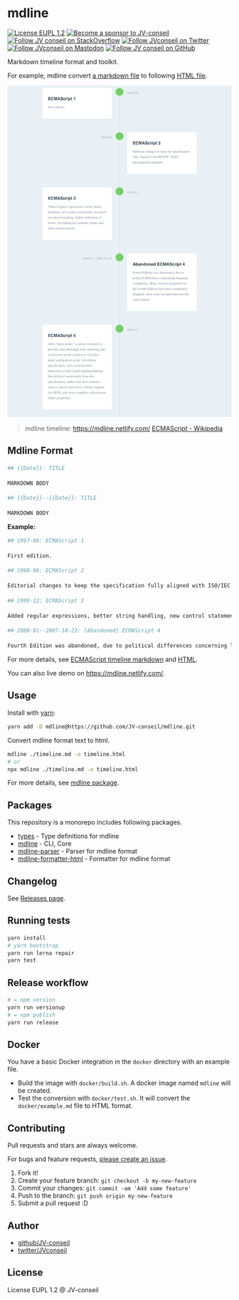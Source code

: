 # mdline

[![License EUPL 1.2](https://img.shields.io/badge/License-EUPL--1.2-blue.svg)](LICENSE)
[![Become a sponsor to JV-conseil](https://img.shields.io/static/v1?label=Sponsor&message=%E2%9D%A4&logo=GitHub&color=%23fe8e86)](https://github.com/sponsors/JV-conseil "Become a sponsor to JV-conseil")
[![Follow JV conseil on StackOverflow](https://img.shields.io/stackexchange/stackoverflow/r/2477854)](https://stackoverflow.com/users/2477854/jv-conseil "Follow JV conseil on StackOverflow")
[![Follow JVconseil on Twitter](https://img.shields.io/twitter/follow/JVconseil.svg?style=social&logo=twitter)](https://twitter.com/JVconseil "Follow JVconseil on Twitter")
[![Follow JVconseil on Mastodon](https://img.shields.io/mastodon/follow/110950122046692405)](https://mastodon.social/@JVconseil "Follow JVconseil on Mastodon")
[![Follow JV conseil on GitHub](https://img.shields.io/github/followers/JV-conseil?label=JV-conseil&style=social)](https://github.com/JV-conseil "Follow JV conseil on GitHub")

Markdown timeline format and toolkit.

For example, mdline convert [a markdown file](packages/mdline-parser/test/snapshots/ecmascript/input.md) to following [HTML file](https://mdline.netlify.com/).

[![ecmascript-timeline.png](./docs/resources/ecmascript-timeline.png)](https://mdline.netlify.com/)

> mdline timeline: <https://mdline.netlify.com/>
> [ECMAScript - Wikipedia](https://en.wikipedia.org/wiki/ECMAScript)

## Mdline Format

```bash
## {{Date}}: TITLE

MARKDOWN BODY

## {{Date}}--{{Date}}: TITLE

MARKDOWN BODY
```

**Example:**

```bash
## 1997-06: ECMAScript 1

First edition.

## 1998-06: ECMAScript 2

Editorial changes to keep the specification fully aligned with ISO/IEC 16262 international standard.

## 1999-12: ECMAScript 3

Added regular expressions, better string handling, new control statements, try/catch exception handling, tighter definition of errors, formatting for numeric output and other enhancements.

## 2000-01--2007-10-23: [Abandoned] ECMAScript 4

Fourth Edition was abandoned, due to political differences concerning language complexity. Many features proposed for the Fourth Edition have been completely dropped; some were incorporated into the sixth edition.
```

For more details, see [ECMAScript timeline markdown](packages/mdline/test/snapshots/example/input.md) and [HTML](packages/mdline/test/snapshots/example/output.html).

You can also live demo on <https://mdline.netlify.com/>.

## Usage

Install with [yarn](https://yarnpkg.com):

<!--
Install with [npm](https://www.npmjs.com/):~~

`npm install --global mdline`

-->

```bash
yarn add -D mdline@https://github.com/JV-conseil/mdline.git
```

Convert mdline format text to html.

```bash
mdline ./timeline.md -o timeline.html
# or
npx mdline ./timeline.md -o timeline.html
```

For more details, see [mdline package](./packages/mdline).

## Packages

This repository is a monorepo includes following packages.

- [types](./packages/types) - Type definitions for mdline
- [mdline](./packages/mdline) - CLI, Core
- [mdline-parser](./packages/mdline-parser) - Parser for mdline format
- [mdline-formatter-html](./packages/mdline-formatter-html) - Formatter for mdline format

## Changelog

See [Releases page](https://github.com/JV-conseil/mdline/releases).

## Running tests

```bash
yarn install
# yarn bootstrap
yarn run lerna repair
yarn test
```

## Release workflow

```bash
# = npm version
yarn run versionup
# = npm publish
yarn run release
```

## Docker

You have a basic Docker integration in the `docker` directory with an example file.

- Build the image with `docker/build.sh`. A docker image named `mdline` will be created.
- Test the conversion with `docker/test.sh`. It will convert the `docker/example.md` file to HTML format.

## Contributing

Pull requests and stars are always welcome.

For bugs and feature requests, [please create an issue](https://github.com/JV-conseil/mdline/issues).

1. Fork it!
2. Create your feature branch: `git checkout -b my-new-feature`
3. Commit your changes: `git commit -am 'Add some feature'`
4. Push to the branch: `git push origin my-new-feature`
5. Submit a pull request :D

## Author

- [github/JV-conseil](https://github.com/JV-conseil)
- [twitter/JVconseil](https://twitter.com/JVconseil)

## License

License EUPL 1.2 @ JV-conseil

